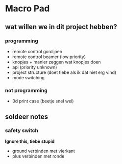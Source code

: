 # Macro Pad

## wat willen we in dit project hebben?

### programming

- remote control gordijnen
- remote control beamer (low priority)
- knopjes + manier zeggen wat knopjes doen
- api (priority unknown)
- project structure (doet tiebe als ik dat niet erg vind)
- mode switching

### not programming

- 3d print case (beetje snel wel)



## soldeer notes

### safety switch

**Ignore this, tiebe stupid**
- ground verbinden met vierkant
- plus verbinden met ronde

